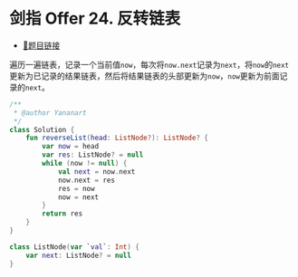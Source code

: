 # 剑指 Offer 24. 反转链表

- [🔗题目链接](https://leetcode-cn.com/problems/fan-zhuan-lian-biao-lcof/)

遍历一遍链表，记录一个当前值`now`，每次将`now.next`记录为`next`，将`now`的`next`更新为已记录的结果链表，然后将结果链表的头部更新为`now`，`now`更新为前面记录的`next`。

```kotlin
/**
 * @author Yananart
 */
class Solution {
    fun reverseList(head: ListNode?): ListNode? {
        var now = head
        var res: ListNode? = null
        while (now != null) {
            val next = now.next
            now.next = res
            res = now
            now = next
        }
        return res
    }
}

class ListNode(var `val`: Int) {
    var next: ListNode? = null
}
```

